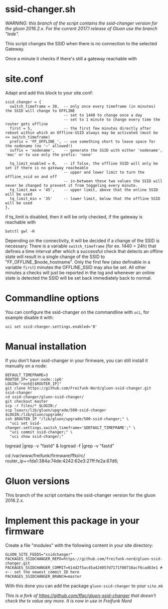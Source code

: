 ssid-changer.sh
===============

*WARNING: this branch of the script contains the ssid-changer version for the gluon 2016.2.x.
For the current 2017.1 release of Gluon use the branch "lede".*

This script changes the SSID when there is no connection to the selected Gateway.

Once a minute it checks if there's still a gateway reachable with 

site.conf
=========

Adapt and add this block to your site.conf: 

```
ssid_changer = {
  switch_timeframe = 30,  -- only once every timeframe (in minutes) the SSID will change to OFFLINE 
                          -- set to 1440 to change once a day
                          -- set to 1 minute to change every time the router gets offline
  first = 5,              -- the first few minutes directly after reboot within which an Offline-SSID always may be activated (must be <= switch_timeframe)
  prefix = 'FF_OFFLINE_', -- use something short to leave space for the nodename (no '~' allowed!)
  suffix = 'nodename',    -- generate the SSID with either 'nodename', 'mac' or to use only the prefix: 'none'
  
  tq_limit_enabled = 0,   -- if false, the offline SSID will only be set if there is no gateway reacheable
                          -- upper and lower limit to turn the offline_ssid on and off
                          -- in-between these two values the SSID will never be changed to prevent it from toggeling every minute.
  tq_limit_max = '45',    -- upper limit, above that the online SSID will be used
  tq_limit_min = '35'     -- lower limit, below that the offline SSID will be used
},
```

if tq_limit is disabled, then it will be only checked, if the gateway is reachable with

    batctl gwl -H


Depending on the connectivity, it will be decided if a change of the SSID is 
necessary: There is a variable `switch_timeframe` (for ex.  1440 = 24h) that 
defines a time interval after which a successful check that detects an offline
state will result in a single change of the SSID to "FF_OFFLINE_$node_hostname".
Only the first few (also definable in a variable `first`) minutes the 
OFFLINE_SSID may also be set. All other minutes a checks will just be reported
in the log and whenever an online state is detected the SSID will be set back
immediately back to normal. 

Commandline options
===================

You can configure the ssid-changer on the commandline with `uci`, for example 
disable it with:

    uci set ssid-changer.settings.enabled='0'

Manual installation
===================

If you don't have ssid-changer in your firmware, you can still install it manually on a node:

```
DEFAULT_TIMEFRAME=3
ROUTER_IP='your:node::ip6'
LOGIN="root@[$ROUTER_IP]"
git clone https://github.com/Freifunk-Nord/gluon-ssid-changer.git ssid-changer
cd ssid-changer/gluon-ssid-changer/
git checkout master
scp -r files/* $LOGIN:/
scp luasrc/lib/gluon/upgrade/500-ssid-changer $LOGIN:/lib/gluon/upgrade/
ssh $ROUTER_IP "/lib/gluon/upgrade/500-ssid-changer;" \
  "uci set ssid-changer.settings.switch_timeframe='$DEFAULT_TIMEFRAME';" \
  "uci commit ssid-changer;" \
  "uci show ssid-changer;"
```

logread |grep -v "fastd" & logread -f |grep -v "fastd"

cd /var/www/freifunk/firmware/ffki/rc/
router_ip+=fda1:384a:74de:4242:62e3:27ff:fe2a:67d6;


Gluon versions
==============
This branch of the script contains the ssid-changer version for the gluon 2016.2.x.


Implement this package in your firmware
=======================================
Create a file "modules" with the following content in your site directory:

```
GLUON_SITE_FEEDS="ssidchanger"
PACKAGES_SSIDCHANGER_REPO=https://github.com/freifunk-nord/gluon-ssid-changer.git
PACKAGES_SSIDCHANGER_COMMIT=614d2f5ac45a424057d7171f80716acf6cad63e1 # <-- set the newest commit ID here
PACKAGES_SSIDCHANGER_BRANCH=master
```

With this done you can add the package `gluon-ssid-changer` to your `site.mk`


*This is a fork of https://github.com/ffac/gluon-ssid-changer that doesn't check
the tx value any more. It is now in use in Freifunk Nord*

